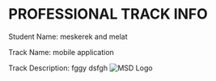 # PROFESSIONAL TRACK INFO

Student Name: meskerek and melat

Track Name: mobile application

Track Description: 
fggy dsfgh
![MSD Logo](assets/logo-small.png "MSD Logo") 
